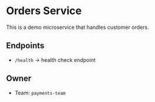 # Orders Service

This is a demo microservice that handles customer orders.

## Endpoints
- `/health` → health check endpoint

## Owner
- Team: `payments-team`

